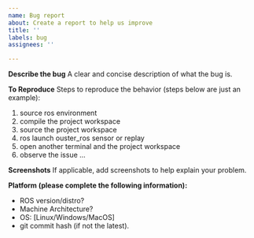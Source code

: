 ```yaml
---
name: Bug report
about: Create a report to help us improve
title: ''
labels: bug
assignees: ''

---
```


**Describe the bug**
A clear and concise description of what the bug is.

**To Reproduce**
Steps to reproduce the behavior (steps below are just an example):
1. source ros environment
2. compile the project workspace
3. source the project workspace
4. ros launch ouster_ros sensor or replay
5. open another terminal and the project workspace
6. observe the issue ...

**Screenshots**
If applicable, add screenshots to help explain your problem.

**Platform (please complete the following information):**
- ROS version/distro?
- Machine Architecture? 
- OS: [Linux/Windows/MacOS]
- git commit hash (if not the latest).
